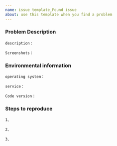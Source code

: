 ```yaml
---
name: issue template_Found issue    
about: use this template when you find a problem
---
```

### Problem Description
    description：

    Screenshots：


### Environmental information
    operating system：

    service：

    Code version：


### Steps to reproduce
    1、

    2、

    3、

